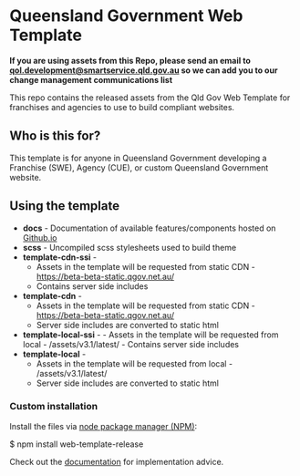 # Queensland Government Web Template

**If you are using assets from this Repo, please send an email to qol.development@smartservice.qld.gov.au so we can add you to our change management communications list**

This repo contains the released assets from the Qld Gov Web Template for franchises and agencies to use to build compliant websites.

## Who is this for?
This template is for anyone in Queensland Government developing a Franchise (SWE), Agency (CUE), or custom Queensland Government website.

## Using the template
 - **docs** - Documentation of available features/components hosted on [Github.io](https://qld-gov-au.github.io/web-template-release/)
 - **scss** - Uncompiled scss stylesheets used to build theme
 - **template-cdn-ssi** -
      - Assets in the template will be requested from static CDN - https://beta-beta-static.qgov.net.au/
      - Contains server side includes
 - **template-cdn** -
     - Assets in the template will be requested from static CDN - https://beta-beta-static.qgov.net.au/
     - Server side includes are converted to static html
 - **template-local-ssi** -
       - Assets in the template will be requested from local - /assets/v3.1/latest/
       - Contains server side includes
  - **template-local** -
      - Assets in the template will be requested from local - /assets/v3.1/latest/
      - Server side includes are converted to static html


### Custom installation
Install the files via <a href="https://nodejs.org/en/">node package manager (NPM)</a>:

$ npm install web-template-release

Check out the <a href="https://qld-gov-au.github.io/web-template-release/">documentation</a> for implementation advice.
